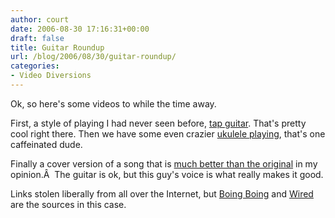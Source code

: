 ```yaml
---
author: court
date: 2006-08-30 17:16:31+00:00
draft: false
title: Guitar Roundup
url: /blog/2006/08/30/guitar-roundup/
categories:
- Video Diversions
---
```


Ok, so here's some videos to while the time away.

First, a style of playing I had never seen before, [tap guitar](http://www.youtube.com/watch?v=cRRF_M2T-vY).   That's pretty cool right there.
Then we have some even crazier [ukulele playing](http://youtube.com/watch?v=-RrsSsu-fDM&search=smeck), that's one caffeinated dude.

Finally a cover version of a song that is [much better than the original](http://www.youtube.com/watch?v=1ioKEDgnfs8) in my opinion.Â  The guitar is ok, but this guy's voice is what really makes it good.

Links stolen liberally from all over the Internet, but [Boing Boing](http://boingboing.net) and [Wired](http://wired.com) are the sources in this case.
